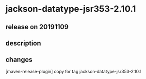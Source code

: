 # jackson-datatype-jsr353-2.10.1

## release on 20191109
## description
## changes
[maven-release-plugin] copy for tag jackson-datatype-jsr353-2.10.1

